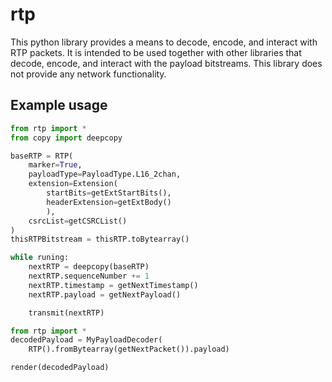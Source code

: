 # rtp

This python library provides a means to decode, encode, and interact with RTP packets. It is intended to be used together with other libraries that decode, encode, and interact with the payload bitstreams. This library does not provide any network functionality.

## Example usage
```python
from rtp import *
from copy import deepcopy

baseRTP = RTP(
    marker=True,
    payloadType=PayloadType.L16_2chan,
    extension=Extension(
        startBits=getExtStartBits(),
        headerExtension=getExtBody()
        ),
    csrcList=getCSRCList()
)
thisRTPBitstream = thisRTP.toBytearray()

while runing:
    nextRTP = deepcopy(baseRTP)
    nextRTP.sequenceNumber += 1
    nextRTP.timestamp = getNextTimestamp()
    nextRTP.payload = getNextPayload()

    transmit(nextRTP)
```

```python
from rtp import *
decodedPayload = MyPayloadDecoder(
    RTP().fromBytearray(getNextPacket()).payload)

render(decodedPayload)
```
